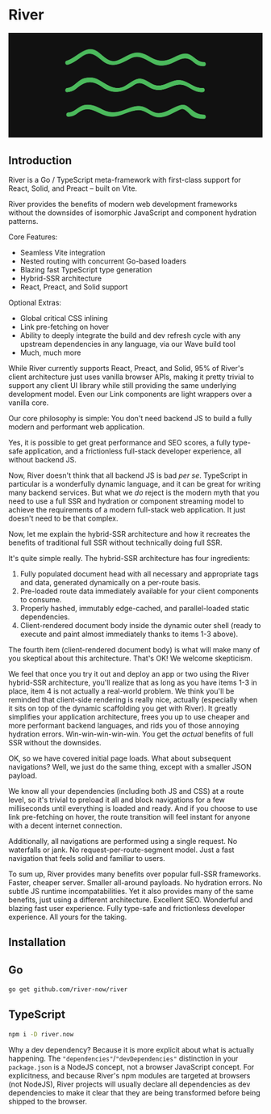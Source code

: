 # River

<img src="internal/site/frontend/__static/river-banner.webp" alt="River logo banner">

## Introduction

River is a Go / TypeScript meta-framework with first-class support for React,
Solid, and Preact – built on Vite.

River provides the benefits of modern web development frameworks without the
downsides of isomorphic JavaScript and component hydration patterns.

Core Features:

- Seamless Vite integration
- Nested routing with concurrent Go-based loaders
- Blazing fast TypeScript type generation
- Hybrid-SSR architecture
- React, Preact, and Solid support

Optional Extras:

- Global critical CSS inlining
- Link pre-fetching on hover
- Ability to deeply integrate the build and dev refresh cycle with any upstream
  dependencies in any language, via our Wave build tool
- Much, much more

While River currently supports React, Preact, and Solid, 95% of River's client
architecture just uses vanilla browser APIs, making it pretty trivial to support
any client UI library while still providing the same underlying development
model. Even our Link components are light wrappers over a vanilla core.

Our core philosophy is simple: You don't need backend JS to build a fully modern
and performant web application.

Yes, it is possible to get great performance and SEO scores, a fully type-safe
application, and a frictionless full-stack developer experience, all without
backend JS.

Now, River doesn't think that all backend JS is bad _per se_. TypeScript in
particular is a wonderfully dynamic language, and it can be great for writing
many backend services. But what we _do_ reject is the modern myth that you need
to use a full SSR and hydration or component streaming model to achieve the
requirements of a modern full-stack web application. It just doesn't need to be
that complex.

Now, let me explain the hybrid-SSR architecture and how it recreates the
benefits of traditional full SSR without technically doing full SSR.

It's quite simple really. The hybrid-SSR architecture has four ingredients:

1. Fully populated document head with all necessary and appropriate tags and
   data, generated dynamically on a per-route basis.
2. Pre-loaded route data immediately available for your client components to
   consume.
3. Properly hashed, immutably edge-cached, and parallel-loaded static
   dependencies.
4. Client-rendered document body inside the dynamic outer shell (ready to
   execute and paint almost immediately thanks to items 1-3 above).

The fourth item (client-rendered document body) is what will make many of you
skeptical about this architecture. That's OK! We welcome skepticism.

We feel that once you try it out and deploy an app or two using the River
hybrid-SSR architecture, you'll realize that as long as you have items 1-3 in
place, item 4 is not actually a real-world problem. We think you'll be reminded
that client-side rendering is really nice, actually (especially when it sits on
top of the dynamic scaffolding you get with River). It greatly simplifies your
application architecture, frees you up to use cheaper and more performant
backend languages, and rids you of those annoying hydration errors.
Win-win-win-win-win. You get the _actual_ benefits of full SSR without the
downsides.

OK, so we have covered initial page loads. What about subsequent navigations?
Well, we just do the same thing, except with a smaller JSON payload.

We know all your dependencies (including both JS and CSS) at a route level, so
it's trivial to preload it all and block navigations for a few milliseconds
until everything is loaded and ready. And if you choose to use link pre-fetching
on hover, the route transition will feel instant for anyone with a decent
internet connection.

Additionally, all navigations are performed using a single request. No
waterfalls or jank. No request-per-route-segment model. Just a fast navigation
that feels solid and familiar to users.

To sum up, River provides many benefits over popular full-SSR frameworks.
Faster, cheaper server. Smaller all-around payloads. No hydration errors. No
subtle JS runtime incompatabilities. Yet it also provides many of the same
benefits, just using a different architecture. Excellent SEO. Wonderful and
blazing fast user experience. Fully type-safe and frictionless developer
experience. All yours for the taking.

## Installation

## Go

```sh
go get github.com/river-now/river
```

## TypeScript

```sh
npm i -D river.now
```

Why a dev dependency? Because it is more explicit about what is actually
happening. The `"dependencies"`/`"devDependencies"` distinction in your
`package.json` is a NodeJS concept, not a browser JavaScript concept. For
explicitness, and because River's npm modules are targeted at browsers (not
NodeJS), River projects will usually declare all dependencies as dev
dependencies to make it clear that they are being transformed before being
shipped to the browser.
